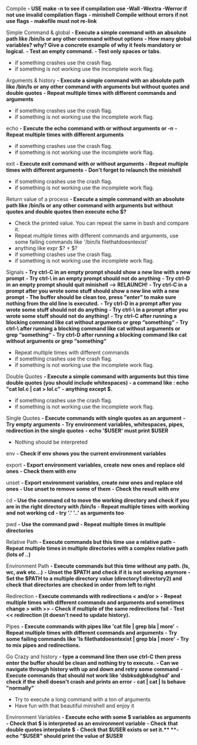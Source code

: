 Compile
**- USE make -n to see if compilation use -Wall -Wextra -Werror if not use invalid compilation flags**
**- minishell Compile without errors if not use flags**
**- makefile must not re-link**

Simple Command & global
**- Execute a simple command with an absolute path like /bin/ls or any other command without options**
**- How many global variables? why? Give a concrete example of why it feels mandatory or logical.**
**- Test an empty command.**
**- Test only spaces or tabs.**
- if something crashes use the crash flag.
- if something is not working use the incomplete work flag.

Arguments & history
**- Execute a simple command with an absolute path like /bin/ls or any other command with arguments but without quotes and
  double quotes**
**- Repeat multiple times with different commands and arguments**
- if something crashes use the crash flag.
- if something is not working use the incomplete work flag.

echo
**- Execute the echo command with or without arguments or -n**
**- Repeat multiple times with different arguments**
- if something crashes use the crash flag.
- if something is not working use the incomplete work flag.

exit
**- Execute exit command with or without arguments**
**- Repeat multiple times with different arguments**
**- Don't forget to relaunch the minishell**
- if something crashes use the crash flag.
- if something is not working use the incomplete work flag.

Return value of a process
**- Execute a simple command with an absolute path like /bin/ls or any other command with arguments but without quotes and
  double quotes then execute echo $?**
- Check the printed value. You can repeat the same in bash and compare it.
- Repeat multiple times with different commands and arguments, use some failing commands like '/bin/ls filethatdoesntexist'
- anything like expr $? + $?
- if something crashes use the crash flag.
- if something is not working use the incomplete work flag.

Signals
**- Try ctrl-C in an empty prompt should show a new line with a new prompt**
**- Try ctrl-\ in an empty prompt should not do anything**
**- Try ctrl-D in an empty prompt should quit minishell --> RELAUNCH!**
**- Try ctrl-C in a prompt after you wrote some stuff should show a new line with a new prompt**
**- The buffer should be clean too, press "enter" to make sure nothing from the old line is executed.**
**- Try ctrl-D in a prompt after you wrote some stuff should not do anything**
**- Try ctrl-\ in a prompt after you wrote some stuff should not do anything!**
**- Try ctrl-C after running a blocking command like cat without arguments or grep “something“**
**- Try ctrl-\ after running a blocking command like cat without arguments or grep “something“**
**- Try ctrl-D after running a blocking command like cat without arguments or grep “something“**
- Repeat multiple times with different commands
- if something crashes use the crash flag.
- if something is not working use the incomplete work flag.

Double Quotes
**- Execute a simple command with arguments but this time double quotes (you should include whitespaces)**
**- a command like : echo "cat lol.c | cat > lol.c"**
**- anything except $.**
- if something crashes use the crash flag.
- if something is not working use the incomplete work flag.

Single Quotes
**- Execute commands with single quotes as an argument**
**- Try empty arguments**
**- Try environment variables, whitespaces, pipes, redirection in the single quotes**
**- echo '$USER' must print $USER**
- Nothing should be interpreted

env
**- Check if env shows you the current environment variables**

export
**- Export environment variables, create new ones and replace old ones**
**- Check them with env**

unset
**- Export environment variables, create new ones and replace old ones**
**- Use unset to remove some of them**
**- Check the result with env**

cd
**- Use the command cd to move the working directory and check if you are in the right directory with /bin/ls**
**- Repeat multiple times with working and not working cd**
**- try '.' '..' as arguments too**

pwd
**- Use the command pwd**
**- Repeat multiple times in multiple directories**

Relative Path
**- Execute commands but this time use a relative path**
**- Repeat multiple times in multiple directories with a complex relative path (lots of ..)**

Environment Path
**- Execute commands but this time without any path. (ls, wc, awk etc...)**
**- Unset the $PATH and check if it is not working anymore**
**- Set the $PATH to a multiple directory value (directory1:directory2) and check that directories are checked in order from left to right**

Redirection
**- Execute commands with redirections < and/or >**
**- Repeat multiple times with different commands and arguments and sometimes change > with >>**
**- Check if multiple of the same redirections fail**
**- Test << redirection (it doesn't need to update history).**

Pipes
**- Execute commands with pipes like 'cat file | grep bla | more'**
**- Repeat multiple times with different commands and arguments**
**- Try some failing commands like 'ls filethatdoesntexist | grep bla | more'**
**- Try to mix pipes and redirections.**

Go Crazy and history
**- type a command line then use ctrl-C then press enter the buffer should be clean and nothing try to execute.**
**- Can we navigate through history with up and down and retry some command**
**- Execute commands that should not work like 'dsbksdgbksdghsd' and check if the shell doesn't crash and prints an error**
**- cat | cat | ls behave "normally"**
- Try to execute a long command with a ton of arguments
- Have fun with that beautiful minishell and enjoy it

Environment Variables
**- Execute echo with some $ variables as arguments**
**- Check that $ is interpreted as an environment variable**
**- Check that double quotes interpolate $**
**- Check that $USER exists or set it.**
**- echo "$USER" should print the value of $USER**

